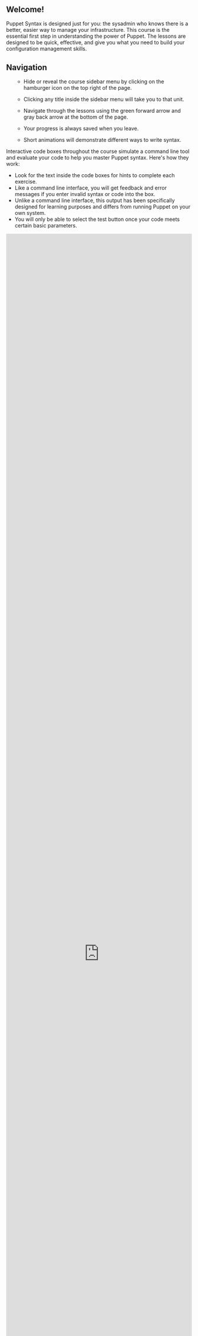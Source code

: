 <script src="https://fast.wistia.com/embed/medias/omlwov3mvp.jsonp" async></script><script src="https://fast.wistia.com/assets/external/E-v1.js" async></script><div class="wistia_responsive_padding" style="padding:56.25% 0 0 0;position:relative;"><div class="wistia_responsive_wrapper" style="height:100%;left:0;position:absolute;top:0;width:100%;"><div class="wistia_embed wistia_async_omlwov3mvp seo=false videoFoam=true" style="height:100%;width:100%">&nbsp;</div></div></div>
<p>&nbsp;</p>
<h2 id="toc_0">Welcome!</h2>
<p>Puppet Syntax is designed just for you: the sysadmin who knows there is a better, easier way to manage your infrastructure. This course is the essential first step in understanding the power of Puppet. The lessons are designed to be quick, effective, and give you what you need to build your configuration management skills.</p>
<h2 id="toc_1">Navigation</h2>
<ul>
<ul>
<li>
<p>Hide or reveal the course sidebar menu by clicking on the hamburger icon on the top right of the page.</p>
</li>
<li>
<p>Clicking any title inside the sidebar menu will take you to that unit.</p>
</li>
<li>
<p>Navigate through the lessons using the green forward arrow and gray back arrow at the bottom of the page.</p>
</li>
<li>
<p>Your progress is always saved when you leave.</p>
</li>
<li>
<p>Short animations will demonstrate different ways to write syntax.&nbsp;</p>
</li>
</ul>
</ul>
<p>Interactive code boxes throughout the course simulate a command line tool and evaluate your code to help you master Puppet syntax. Here's how they work:</p>
<ul>
<li>Look for the text inside the code boxes for hints to complete each exercise.&nbsp;</li>
<li>Like a command line interface, you will get feedback and error messages if you enter invalid syntax or code into the box.</li>
<li>Unlike a command line interface, this output has been specifically designed for learning purposes and differs from running Puppet on your own system.</li>
<li>You will only be able to select the test button once your code meets certain basic parameters.&nbsp;&nbsp;</li>
</ul>
<p><iframe src="https://learn.puppet.com/static/images/courses/syntax/357-command-line.gif" width="100%" height="100%" frameborder="0"></iframe></p>
<p>&nbsp;</p>
<h2 id="toc_2">Resources</h2>
<ul>
<li>
<p>Download any video transcripts or course files by clicking on the downloads icon in the page header.</p>
</li>
<li>
<p>Clarify and learn new terminology with the course glossary.</p>
</li>
<li>
<p><a href="https://puppetcommunity.slack.com/" target="_blank">Connect </a>and get some help from the community on Slack.</p>
</li>
<li>
<p><a href="https://puppet.com/docs" target="_blank">Access</a>&nbsp;Puppet's documentation for both Puppet Enterprise and open source Puppet.</p>
</li>
</ul>
<h2 id="toc_3">Help</h2>
<p>If you experience a technical problem during this training, let us know at <a href="mailto:education+support@puppet.com" target="_blank">education+support@puppet.com</a></p>
<script type="text/javascript">// <![CDATA[
var _self="undefined"!=typeof window?window:"undefined"!=typeof WorkerGlobalScope&&self instanceof WorkerGlobalScope?self:{},Prism=function(){var e=/\blang(?:uage)?-(\w+)\b/i,t=0,n=_self.Prism={util:{encode:function(e){return e instanceof a?new a(e.type,n.util.encode(e.content),e.alias):"Array"===n.util.type(e)?e.map(n.util.encode):e.replace(/&/g,"&amp;").replace(/</g,"&lt;").replace(/\u00a0/g," ")},type:function(e){return Object.prototype.toString.call(e).match(/\[object (\w+)\]/)[1]},objId:function(e){return e.__id||Object.defineProperty(e,"__id",{value:++t}),e.__id},clone:function(e){var t=n.util.type(e);switch(t){case"Object":var a={};for(var r in e)e.hasOwnProperty(r)&&(a[r]=n.util.clone(e[r]));return a;case"Array":return e.map&&e.map(function(e){return n.util.clone(e)})}return e}},languages:{extend:function(e,t){var a=n.util.clone(n.languages[e]);for(var r in t)a[r]=t[r];return a},insertBefore:function(e,t,a,r){r=r||n.languages;var l=r[e];if(2==arguments.length){a=arguments[1];for(var i in a)a.hasOwnProperty(i)&&(l[i]=a[i]);return l}var o={};for(var s in l)if(l.hasOwnProperty(s)){if(s==t)for(var i in a)a.hasOwnProperty(i)&&(o[i]=a[i]);o[s]=l[s]}return n.languages.DFS(n.languages,function(t,n){n===r[e]&&t!=e&&(this[t]=o)}),r[e]=o},DFS:function(e,t,a,r){r=r||{};for(var l in e)e.hasOwnProperty(l)&&(t.call(e,l,e[l],a||l),"Object"!==n.util.type(e[l])||r[n.util.objId(e[l])]?"Array"!==n.util.type(e[l])||r[n.util.objId(e[l])]||(r[n.util.objId(e[l])]=!0,n.languages.DFS(e[l],t,l,r)):(r[n.util.objId(e[l])]=!0,n.languages.DFS(e[l],t,null,r)))}},plugins:{},highlightAll:function(e,t){var a={callback:t,selector:'code[class*="language-"], [class*="language-"] code, code[class*="lang-"], [class*="lang-"] code'};n.hooks.run("before-highlightall",a);for(var r,l=a.elements||document.querySelectorAll(a.selector),i=0;r=l[i++];)n.highlightElement(r,e===!0,a.callback)},highlightElement:function(t,a,r){for(var l,i,o=t;o&&!e.test(o.className);)o=o.parentNode;o&&(l=(o.className.match(e)||[,""])[1],i=n.languages[l]),t.className=t.className.replace(e,"").replace(/\s+/g," ")+" language-"+l,o=t.parentNode,/pre/i.test(o.nodeName)&&(o.className=o.className.replace(e,"").replace(/\s+/g," ")+" language-"+l);var s=t.textContent,u={element:t,language:l,grammar:i,code:s};if(!s||!i)return n.hooks.run("complete",u),void 0;if(n.hooks.run("before-highlight",u),a&&_self.Worker){var c=new Worker(n.filename);c.onmessage=function(e){u.highlightedCode=e.data,n.hooks.run("before-insert",u),u.element.innerHTML=u.highlightedCode,r&&r.call(u.element),n.hooks.run("after-highlight",u),n.hooks.run("complete",u)},c.postMessage(JSON.stringify({language:u.language,code:u.code,immediateClose:!0}))}else u.highlightedCode=n.highlight(u.code,u.grammar,u.language),n.hooks.run("before-insert",u),u.element.innerHTML=u.highlightedCode,r&&r.call(t),n.hooks.run("after-highlight",u),n.hooks.run("complete",u)},highlight:function(e,t,r){var l=n.tokenize(e,t);return a.stringify(n.util.encode(l),r)},tokenize:function(e,t){var a=n.Token,r=[e],l=t.rest;if(l){for(var i in l)t[i]=l[i];delete t.rest}e:for(var i in t)if(t.hasOwnProperty(i)&&t[i]){var o=t[i];o="Array"===n.util.type(o)?o:[o];for(var s=0;s<o.length;++s){var u=o[s],c=u.inside,g=!!u.lookbehind,h=!!u.greedy,f=0,d=u.alias;u=u.pattern||u;for(var p=0;p<r.length;p++){var m=r[p];if(r.length>e.length)break e;if(!(m instanceof a)){u.lastIndex=0;var y=u.exec(m),v=1;if(!y&&h&&p!=r.length-1){var b=r[p+1].matchedStr||r[p+1],k=m+b;if(p<r.length-2&&(k+=r[p+2].matchedStr||r[p+2]),u.lastIndex=0,y=u.exec(k),!y)continue;var w=y.index+(g?y[1].length:0);if(w>=m.length)continue;var _=y.index+y[0].length,P=m.length+b.length;if(v=3,P>=_){if(r[p+1].greedy)continue;v=2,k=k.slice(0,P)}m=k}if(y){g&&(f=y[1].length);var w=y.index+f,y=y[0].slice(f),_=w+y.length,S=m.slice(0,w),O=m.slice(_),j=[p,v];S&&j.push(S);var A=new a(i,c?n.tokenize(y,c):y,d,y,h);j.push(A),O&&j.push(O),Array.prototype.splice.apply(r,j)}}}}}return r},hooks:{all:{},add:function(e,t){var a=n.hooks.all;a[e]=a[e]||[],a[e].push(t)},run:function(e,t){var a=n.hooks.all[e];if(a&&a.length)for(var r,l=0;r=a[l++];)r(t)}}},a=n.Token=function(e,t,n,a,r){this.type=e,this.content=t,this.alias=n,this.matchedStr=a||null,this.greedy=!!r};if(a.stringify=function(e,t,r){if("string"==typeof e)return e;if("Array"===n.util.type(e))return e.map(function(n){return a.stringify(n,t,e)}).join("");var l={type:e.type,content:a.stringify(e.content,t,r),tag:"span",classes:["token",e.type],attributes:{},language:t,parent:r};if("comment"==l.type&&(l.attributes.spellcheck="true"),e.alias){var i="Array"===n.util.type(e.alias)?e.alias:[e.alias];Array.prototype.push.apply(l.classes,i)}n.hooks.run("wrap",l);var o="";for(var s in l.attributes)o+=(o?" ":"")+s+'="'+(l.attributes[s]||"")+'"';return"<"+l.tag+' class="'+l.classes.join(" ")+'" '+o+">"+l.content+"</"+l.tag+">"},!_self.document)return _self.addEventListener?(_self.addEventListener("message",function(e){var t=JSON.parse(e.data),a=t.language,r=t.code,l=t.immediateClose;_self.postMessage(n.highlight(r,n.languages[a],a)),l&&_self.close()},!1),_self.Prism):_self.Prism;var r=document.currentScript||[].slice.call(document.getElementsByTagName("script")).pop();return r&&(n.filename=r.src,document.addEventListener&&!r.hasAttribute("data-manual")&&document.addEventListener("DOMContentLoaded",n.highlightAll)),_self.Prism}();"undefined"!=typeof module&&module.exports&&(module.exports=Prism),"undefined"!=typeof global&&(global.Prism=Prism);
// ]]></script>
<script type="text/javascript">// <![CDATA[
!function(){if("undefined"!=typeof self&&self.Prism&&self.document){var e={html:"HTML",xml:"XML",svg:"SVG",mathml:"MathML",css:"CSS",clike:"C-like",javascript:"JavaScript",abap:"ABAP",actionscript:"ActionScript",apacheconf:"Apache Configuration",apl:"APL",applescript:"AppleScript",asciidoc:"AsciiDoc",aspnet:"ASP.NET (C#)",autoit:"AutoIt",autohotkey:"AutoHotkey",basic:"BASIC",csharp:"C#",cpp:"C++",coffeescript:"CoffeeScript","css-extras":"CSS Extras",fsharp:"F#",glsl:"GLSL",http:"HTTP",inform7:"Inform 7",json:"JSON",latex:"LaTeX",lolcode:"LOLCODE",matlab:"MATLAB",mel:"MEL",nasm:"NASM",nginx:"nginx",nsis:"NSIS",objectivec:"Objective-C",ocaml:"OCaml",parigp:"PARI/GP",php:"PHP","php-extras":"PHP Extras",powershell:"PowerShell",jsx:"React JSX",rest:"reST (reStructuredText)",sas:"SAS",sass:"Sass (Sass)",scss:"Sass (Scss)",sql:"SQL",typescript:"TypeScript",vhdl:"VHDL",vim:"vim",wiki:"Wiki markup",yaml:"YAML"};Prism.hooks.add("before-highlight",function(s){var a=s.element.parentNode;if(a&&/pre/i.test(a.nodeName)){var t,i,r=a.getAttribute("data-language")||e[s.language]||s.language.substring(0,1).toUpperCase()+s.language.substring(1),l=a.previousSibling;l&&/\s*\bprism-show-language\b\s*/.test(l.className)&&l.firstChild&&/\s*\bprism-show-language-label\b\s*/.test(l.firstChild.className)?i=l.firstChild:(t=document.createElement("div"),i=document.createElement("div"),i.className="prism-show-language-label",t.className="prism-show-language",t.appendChild(i),a.parentNode.insertBefore(t,a)),i.innerHTML=r}})}}();
// ]]></script>